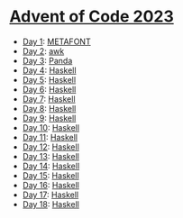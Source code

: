 # [Advent of Code 2023](https://adventofcode.com/2023/)

  * [Day 1](day01/README.md): [METAFONT](https://en.wikipedia.org/wiki/Metafont)
  * [Day 2](day02/README.md): [awk](https://en.wikipedia.org/wiki/AWK)
  * [Day 3](day03/README.md): [Panda](https://github.com/panda-lang/panda)
  * [Day 4](day04/README.md): [Haskell](https://en.wikipedia.org/wiki/Haskell)
  * [Day 5](day05/README.md): [Haskell](https://en.wikipedia.org/wiki/Haskell)
  * [Day 6](day06/README.md): [Haskell](https://en.wikipedia.org/wiki/Haskell)
  * [Day 7](day07/README.md): [Haskell](https://en.wikipedia.org/wiki/Haskell)
  * [Day 8](day08/README.md): [Haskell](https://en.wikipedia.org/wiki/Haskell)
  * [Day 9](day09/README.md): [Haskell](https://en.wikipedia.org/wiki/Haskell)
  * [Day 10](day10/README.md): [Haskell](https://en.wikipedia.org/wiki/Haskell)
  * [Day 11](day11/README.md): [Haskell](https://en.wikipedia.org/wiki/Haskell)
  * [Day 12](day12/README.md): [Haskell](https://en.wikipedia.org/wiki/Haskell)
  * [Day 13](day13/README.md): [Haskell](https://en.wikipedia.org/wiki/Haskell)
  * [Day 14](day14/README.md): [Haskell](https://en.wikipedia.org/wiki/Haskell)
  * [Day 15](day15/README.md): [Haskell](https://en.wikipedia.org/wiki/Haskell)
  * [Day 16](day16/README.md): [Haskell](https://en.wikipedia.org/wiki/Haskell)
  * [Day 17](day17/README.md): [Haskell](https://en.wikipedia.org/wiki/Haskell)
  * [Day 18](day18/README.md): [Haskell](https://en.wikipedia.org/wiki/Haskell)
